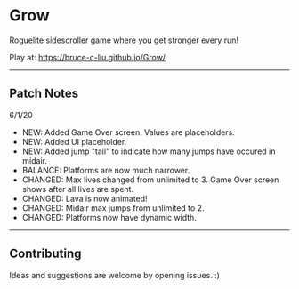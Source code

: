 # Grow

Roguelite sidescroller game where you get stronger every run!

Play at: https://bruce-c-liu.github.io/Grow/

---

## Patch Notes

<!-- 6/2/20

- asd -->

6/1/20

- NEW: Added Game Over screen. Values are placeholders.
- NEW: Added UI placeholder.
- NEW: Added jump "tail" to indicate how many jumps have occured in midair.
- BALANCE: Platforms are now much narrower.
- CHANGED: Max lives changed from unlimited to 3. Game Over screen shows after all lives are spent.
- CHANGED: Lava is now animated!
- CHANGED: Midair max jumps from unlimited to 2.
- CHANGED: Platforms now have dynamic width.

---

## Contributing

Ideas and suggestions are welcome by opening issues. :)
